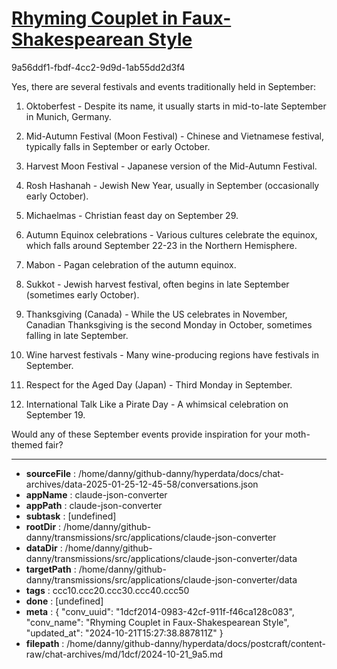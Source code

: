 # [Rhyming Couplet in Faux-Shakespearean Style](https://claude.ai/chat/1dcf2014-0983-42cf-911f-f46ca128c083)

9a56ddf1-fbdf-4cc2-9d9d-1ab55dd2d3f4

 Yes, there are several festivals and events traditionally held in September:

1. Oktoberfest - Despite its name, it usually starts in mid-to-late September in Munich, Germany.

2. Mid-Autumn Festival (Moon Festival) - Chinese and Vietnamese festival, typically falls in September or early October.

3. Harvest Moon Festival - Japanese version of the Mid-Autumn Festival.

4. Rosh Hashanah - Jewish New Year, usually in September (occasionally early October).

5. Michaelmas - Christian feast day on September 29.

6. Autumn Equinox celebrations - Various cultures celebrate the equinox, which falls around September 22-23 in the Northern Hemisphere.

7. Mabon - Pagan celebration of the autumn equinox.

8. Sukkot - Jewish harvest festival, often begins in late September (sometimes early October).

9. Thanksgiving (Canada) - While the US celebrates in November, Canadian Thanksgiving is the second Monday in October, sometimes falling in late September.

10. Wine harvest festivals - Many wine-producing regions have festivals in September.

11. Respect for the Aged Day (Japan) - Third Monday in September.

12. International Talk Like a Pirate Day - A whimsical celebration on September 19.

Would any of these September events provide inspiration for your moth-themed fair?

---

* **sourceFile** : /home/danny/github-danny/hyperdata/docs/chat-archives/data-2025-01-25-12-45-58/conversations.json
* **appName** : claude-json-converter
* **appPath** : claude-json-converter
* **subtask** : [undefined]
* **rootDir** : /home/danny/github-danny/transmissions/src/applications/claude-json-converter
* **dataDir** : /home/danny/github-danny/transmissions/src/applications/claude-json-converter/data
* **targetPath** : /home/danny/github-danny/transmissions/src/applications/claude-json-converter/data
* **tags** : ccc10.ccc20.ccc30.ccc40.ccc50
* **done** : [undefined]
* **meta** : {
  "conv_uuid": "1dcf2014-0983-42cf-911f-f46ca128c083",
  "conv_name": "Rhyming Couplet in Faux-Shakespearean Style",
  "updated_at": "2024-10-21T15:27:38.887811Z"
}
* **filepath** : /home/danny/github-danny/hyperdata/docs/postcraft/content-raw/chat-archives/md/1dcf/2024-10-21_9a5.md